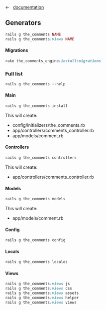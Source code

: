 &larr; &nbsp; [documentation](documentation.md)

## Generators

```ruby
rails g the_comments NAME
rails g the_comments:views NAME
```

#### Migrations

```ruby
rake the_comments_engine:install:migrations
```

### Full list

```ruby
rails g the_comments --help
```

#### Main

```ruby
rails g the_comments install
```

This will create:

* config/initializers/the_comments.rb
* app/controllers/comments_controller.rb
* app/models/comment.rb

#### Controllers

```ruby
rails g the_comments controllers
```

This will create:

* app/controllers/comments_controller.rb

#### Models

```ruby
rails g the_comments models
```

This will create:

* app/models/comment.rb

#### Config

```ruby
rails g the_comments config
```

#### Locals

```ruby
rails g the_comments locales
```

#### Views

```ruby
rails g the_comments:views js
rails g the_comments:views css
rails g the_comments:views assets
rails g the_comments:views helper
rails g the_comments:views views
```
